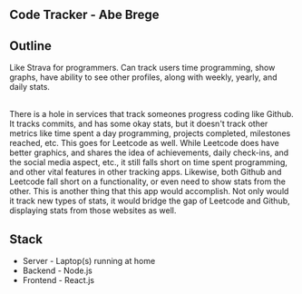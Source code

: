 ## Code Tracker - Abe Brege
## Outline
Like Strava for programmers. Can track users time programming, show graphs, have ability to see other profiles, along with weekly, yearly, and daily stats. <br><br>

There is a hole in services that track someones progress coding like Github. It tracks commits, and has some okay stats, but it doesn't track other metrics like time spent a day programming, projects completed, milestones reached, etc. This goes for Leetcode as well. While Leetcode does have better graphics, and shares the idea of achievements, daily check-ins, and the social media aspect, etc., it still falls short on time spent programming, and other vital features in other tracking apps. Likewise, both Github and Leetcode fall short on a functionality, or even need to show stats from the other. This is another thing that this app would accomplish. Not only would it track new types of stats, it would bridge the gap of Leetcode and Github, displaying stats from those websites as well. 

## Stack
- Server - Laptop(s) running at home
- Backend - Node.js
- Frontend - React.js


## 
